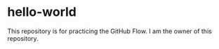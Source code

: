 # hello-world
This repository is for practicing the GitHub Flow.
I am the owner of this repository.
